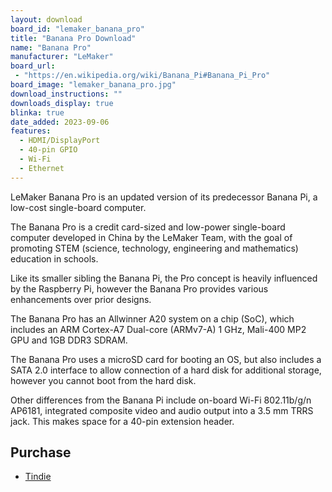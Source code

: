 ```yaml
---
layout: download
board_id: "lemaker_banana_pro"
title: "Banana Pro Download"
name: "Banana Pro"
manufacturer: "LeMaker"
board_url:
 - "https://en.wikipedia.org/wiki/Banana_Pi#Banana_Pi_Pro"
board_image: "lemaker_banana_pro.jpg"
download_instructions: ""
downloads_display: true
blinka: true
date_added: 2023-09-06
features:
  - HDMI/DisplayPort
  - 40-pin GPIO
  - Wi-Fi
  - Ethernet
---
```


LeMaker Banana Pro is an updated version of its predecessor Banana Pi, a low-cost single-board computer.

The Banana Pro is a credit card-sized and low-power single-board computer developed in China by the LeMaker Team, with the goal of promoting STEM (science, technology, engineering and mathematics) education in schools.

Like its smaller sibling the Banana Pi, the Pro concept is heavily influenced by the Raspberry Pi, however the Banana Pro provides various enhancements over prior designs.

The Banana Pro has an Allwinner A20 system on a chip (SoC), which includes an ARM Cortex-A7 Dual-core (ARMv7-A) 1 GHz, Mali-400 MP2 GPU and 1GB DDR3 SDRAM.

The Banana Pro uses a microSD card for booting an OS, but also includes a SATA 2.0 interface to allow connection of a hard disk for additional storage, however you cannot boot from the hard disk.

Other differences from the Banana Pi include on-board Wi-Fi 802.11b/g/n AP6181, integrated composite video and audio output into a 3.5 mm TRRS jack. This makes space for a 40-pin extension header.

## Purchase
* [Tindie](https://www.tindie.com/products/DIGCM/banana-pro-single-board-computer-with-wifi/)
